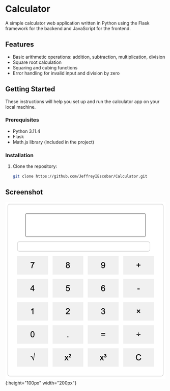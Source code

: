 # Calculator

A simple calculator web application written in Python using the Flask framework for the backend and JavaScript for the frontend.

## Features

- Basic arithmetic operations: addition, subtraction, multiplication, division
- Square root calculation
- Squaring and cubing functions
- Error handling for invalid input and division by zero

## Getting Started

These instructions will help you set up and run the calculator app on your local machine.

### Prerequisites

- Python 3.11.4
- Flask
- Math.js library (included in the project)

### Installation

1. Clone the repository:

   ```bash
   git clone https://github.com/JeffreyIEscobar/Calculator.git
   ```

## Screenshot
![Calculator](/screenshot/calculator-screenshot.png){:height="100px" width="200px"}


   
